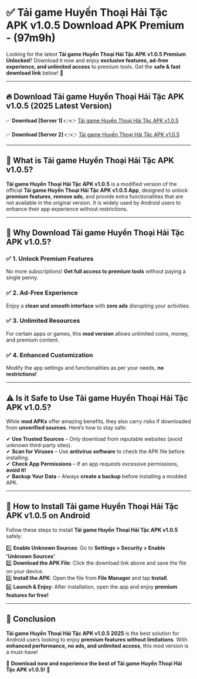 
# ✅ Tải game Huyền Thoại Hải Tặc APK v1.0.5 Download APK Premium -  (97m9h) 

Looking for the latest **Tải game Huyền Thoại Hải Tặc APK v1.0.5 Premium Unlocked**? Download it now and enjoy **exclusive features, ad-free experience, and unlimited access** to premium tools. Get the **safe & fast download link** below! 🚀

---

## 🔥 Download Tải game Huyền Thoại Hải Tặc APK v1.0.5 (2025 Latest Version)

✅ **Download [Server 1]** 👉👉 [Tải game Huyền Thoại Hải Tặc APK v1.0.5 ](https://apkcomod.com?title=Tải_game_Huyền_Thoại_Hải_Tặc_APK_v1.0.5)  

✅ **Download [Server 2]** 👉👉 [Tải game Huyền Thoại Hải Tặc APK v1.0.5 ](https://apkcomod.com?title=Tải_game_Huyền_Thoại_Hải_Tặc_APK_v1.0.5)  


---

## 📌 What is Tải game Huyền Thoại Hải Tặc APK v1.0.5?

**Tải game Huyền Thoại Hải Tặc APK v1.0.5** is a modified version of the official **Tải game Huyền Thoại Hải Tặc APK v1.0.5 App**, designed to unlock **premium features**, **remove ads**, and provide extra functionalities that are not available in the original version. It is widely used by Android users to enhance their app experience without restrictions.

---

## 🌟 Why Download Tải game Huyền Thoại Hải Tặc APK v1.0.5?

### ✅ 1. Unlock Premium Features
No more subscriptions! **Get full access to premium tools** without paying a single penny.

### ✅ 2. Ad-Free Experience
Enjoy a **clean and smooth interface** with **zero ads** disrupting your activities.

### ✅ 3. Unlimited Resources
For certain apps or games, this **mod version** allows unlimited coins, money, and premium content.

### ✅ 4. Enhanced Customization
Modify the app settings and functionalities as per your needs, **no restrictions!**

---

## ⚠️ Is it Safe to Use Tải game Huyền Thoại Hải Tặc APK v1.0.5?

While **mod APKs** offer amazing benefits, they also carry risks if downloaded from **unverified sources**. Here’s how to stay safe:

✔ **Use Trusted Sources** – Only download from reputable websites (avoid unknown third-party sites).  
✔ **Scan for Viruses** – Use **antivirus software** to check the APK file before installing.  
✔ **Check App Permissions** – If an app requests excessive permissions, **avoid it!**  
✔ **Backup Your Data** – Always **create a backup** before installing a modded APK.

---

## 📲 How to Install Tải game Huyền Thoại Hải Tặc APK v1.0.5 on Android

Follow these steps to install **Tải game Huyền Thoại Hải Tặc APK v1.0.5** safely:

1️⃣ **Enable Unknown Sources**: Go to **Settings > Security > Enable 'Unknown Sources'**.  
2️⃣ **Download the APK File**: Click the download link above and save the file on your device.  
3️⃣ **Install the APK**: Open the file from **File Manager** and tap **Install**.  
4️⃣ **Launch & Enjoy**: After installation, open the app and enjoy **premium features for free!**

---

## 🚀 Conclusion

**Tải game Huyền Thoại Hải Tặc APK v1.0.5 2025** is the best solution for Android users looking to enjoy **premium features without limitations**. With **enhanced performance, no ads, and unlimited access**, this mod version is a must-have!

🔻 **Download now and experience the best of Tải game Huyền Thoại Hải Tặc APK v1.0.5!** 🔻

